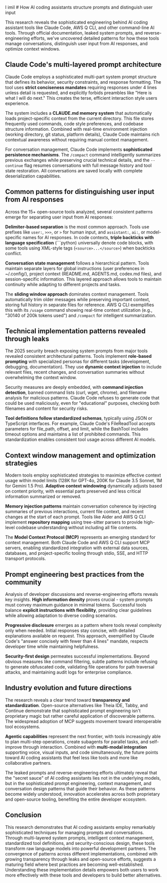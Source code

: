 I imiI # How AI coding assistants structure prompts and distinguish user input

This research reveals the sophisticated engineering behind AI coding assistant tools like Claude Code, AWS Q CLI, and other command-line AI tools. Through official documentation, leaked system prompts, and reverse-engineering efforts, we've uncovered detailed patterns for how these tools manage conversations, distinguish user input from AI responses, and optimize context windows.

## Claude Code's multi-layered prompt architecture

Claude Code employs a sophisticated multi-part system prompt structure that defines its behavior, security constraints, and response formatting. The tool uses **strict conciseness mandates** requiring responses under 4 lines unless detail is requested, and explicitly forbids preambles like "Here is what I will do next." This creates the terse, efficient interaction style users experience.

The system includes a **CLAUDE.md memory system** that automatically loads project-specific context from the current directory. This file stores frequently used commands, code style preferences, and codebase structure information. Combined with real-time environment injection (working directory, git status, platform details), Claude Code maintains rich contextual awareness without requiring manual context management.

For conversation management, Claude Code implements **sophisticated persistence mechanisms**. The `/compact` command intelligently summarizes previous exchanges while preserving crucial technical details, and the `--continue` flag resumes conversations with full message history and tool state restoration. All conversations are saved locally with complete deserialization capabilities.

## Common patterns for distinguishing user input from AI responses

Across the 15+ open-source tools analyzed, several consistent patterns emerge for separating user input from AI responses:

**Delimiter-based separation** is the most common approach. Tools use prefixes like `user:`, `>>>`, or `>` for human input, and `assistant:`, `ai:`, or model-specific names for AI responses. In code contexts, **triple backticks with language specification** (```python) universally denote code blocks, with some tools using XML-style tags (`<source>...</source>`) when backticks conflict.

**Conversation state management** follows a hierarchical pattern. Tools maintain separate layers for global instructions (user preferences in ~/.config/), project context (README.md, AGENTS.md, codex.md files), and session-specific information. This layered approach allows tools to maintain continuity while adapting to different projects and tasks.

The **sliding window approach** dominates context management. Tools automatically trim older messages while preserving important context, storing full history in separate files for reference. AWS Q CLI exemplifies this with its `/usage` command showing real-time context utilization (e.g., "30140 of 200k tokens used") and `/compact` for intelligent summarization.

## Technical implementation patterns revealed through leaks

The 2025 security breach exposing system prompts from major tools revealed consistent architectural patterns. Tools implement **role-based prompting** with specialized personas for different tasks (development, debugging, documentation). They use **dynamic context injection** to include relevant files, recent changes, and conversation summaries without overwhelming the context window.

Security measures are deeply embedded, with **command injection detection**, banned command lists (curl, wget, chrome), and filename analysis for malicious patterns. Claude Code refuses to generate code that could be used maliciously, even for "educational" purposes, checking both filenames and content for security risks.

**Tool definitions follow standardized schemas**, typically using JSON or TypeScript interfaces. For example, Claude Code's FileReadTool accepts parameters for file_path, offset, and limit, while the BashTool includes timeout options and maintains a list of prohibited commands. This standardization enables consistent tool usage across different AI models.

## Context window management and optimization strategies

Modern tools employ sophisticated strategies to maximize effective context usage within model limits (128K for GPT-4o, 200K for Claude 3.5 Sonnet, 1M for Gemini 1.5 Pro). **Adaptive context windowing** dynamically adjusts based on content priority, with essential parts preserved and less critical information summarized or removed.

**Memory injection patterns** maintain conversation coherence by injecting summaries of previous interactions, current file context, and recent changes at the start of each prompt. Tools like Aider and AWS Q CLI implement **repository mapping** using tree-sitter parsers to provide high-level codebase understanding without including all file contents.

The **Model Context Protocol (MCP)** represents an emerging standard for context management. Both Claude Code and AWS Q CLI support MCP servers, enabling standardized integration with external data sources, databases, and project-specific tooling through stdio, SSE, and HTTP transport protocols.

## Prompt engineering best practices from the community

Analysis of developer discussions and reverse-engineering efforts reveals key insights. **High information density** proves crucial - system prompts must convey maximum guidance in minimal tokens. Successful tools balance **explicit instructions with flexibility**, providing clear guidelines while allowing adaptation to diverse coding scenarios.

**Progressive disclosure** emerges as a pattern where tools reveal complexity only when needed. Initial responses stay concise, with detailed explanations available on request. This approach, exemplified by Claude Code's "answer concisely with fewer than 4 lines" mandate, respects developer time while maintaining helpfulness.

**Security-first design** permeates successful implementations. Beyond obvious measures like command filtering, subtle patterns include refusing to generate obfuscated code, validating file operations for path traversal attacks, and maintaining audit logs for enterprise compliance.

## Industry evolution and future directions

The research reveals a clear trend toward **transparency and standardization**. Open-source alternatives like Theia IDE, Tabby, and Continue demonstrate that sophisticated prompt engineering isn't proprietary magic but rather careful application of discoverable patterns. The widespread adoption of MCP suggests movement toward interoperable tool ecosystems.

**Agentic capabilities** represent the next frontier, with tools increasingly able to plan multi-step operations, create subagents for parallel tasks, and self-improve through interaction. Combined with **multi-modal integration** supporting voice, visual inputs, and code simultaneously, the future points toward AI coding assistants that feel less like tools and more like collaborative partners.

The leaked prompts and reverse-engineering efforts ultimately reveal that the "secret sauce" of AI coding assistants lies not in the underlying models, but in the sophisticated prompt engineering, context management, and conversation design patterns that guide their behavior. As these patterns become widely understood, innovation accelerates across both proprietary and open-source tooling, benefiting the entire developer ecosystem.

## Conclusion

This research demonstrates that AI coding assistants employ remarkably sophisticated techniques for managing prompts and conversations. Through multi-layered system prompts, intelligent context management, standardized tool definitions, and security-conscious design, these tools transform raw language models into powerful development partners. The convergence of patterns across different implementations, combined with growing transparency through leaks and open-source efforts, suggests a maturing field where best practices are becoming well-established. Understanding these implementation details empowers both users to work more effectively with these tools and developers to build better alternatives.